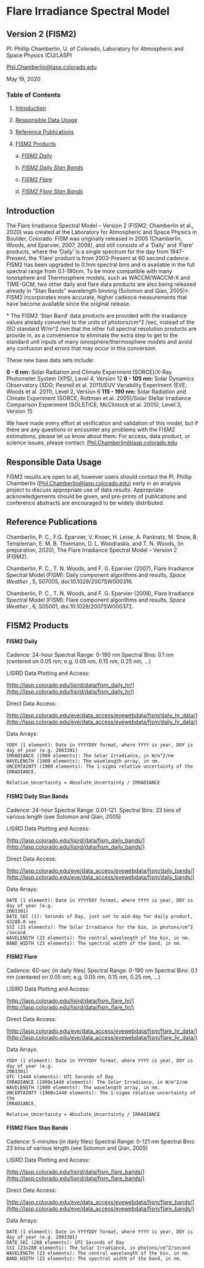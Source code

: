 # Flare Irradiance Spectral Model
## Version 2 (FISM2)

PI: Phillip Chamberlin, U. of Colorado, Laboratory for Atmospheric and Space Physics (CU/LASP)

Phil.Chamberlin@lasp.colorado.edu

May 19, 2020

### Table of Contents

1. [Introduction](#introduction)
2. [Responsible Data Usage](#responsible-data-usage)
3. [Reference Publications](#reference-publications)
4. [FISM2 Products](#fism2-products)

    a. [_FISM2 Daily_](#fism2-daily)

    b. [_FISM2 Daily Stan Bands_](#fism2-daily-stan-bands)

    c. [_FISM2 Flare_](#fism2-flare)

    d. [_FISM2 Flare Stan Bands_](#fism2-flare-stan-bands)

## Introduction

The Flare Irradiance Spectral Model – Version 2 (FISM2; Chamberlin et al., 2020) was created at the Laboratory for Atmospheric and Space Physics in Boulder, Colorado. FISM was originally released in 2005 (Chamberlin, Woods, and Eparvier, 2007, 2008), and still consists of a ‘Daily’ and ‘Flare’ products, where the ‘Daily’ is a single spectrum for the day from 1947-Present, the ‘Flare’ product is from 2003-Present at 60 second cadence. FISM2 has been upgraded to 0.1nm spectral bins and is available in the full spectral range from 0.1-190nm. To be more compatible with many Ionosphere and Thermosphere models, such as WACCM/WACCM-X and TIME-GCM, two other daily and flare data products are also being released already in “Stan Bands” wavelength binning (Solomon and Qian, 2005)*. FISM2 incorporates more accurate, higher cadence measurements that have become available since the original release.

\* The FISM2 ‘Stan Band’ data products are provided with the irradiance values already converted to the units of photons/cm^2 /sec, instead of the ISO standard W/m^2 /nm that the other full spectral resolution products are provide in, as a convenience to eliminate the extra step to get to the standard unit inputs of many ionosphere/thermosphere models and avoid any confusion and errors that may occur in this conversion.

These new base data sets include:

**0 - 6 nm:**
Solar Radiation and Climate Experiment (SORCE)/X-Ray Photometer System (XPS), Level 4, Version 12
**6 - 105 nm:**
Solar Dynamics Observatory (SDO; Pesnell et al. 2011)/EUV Variability Experiment (EVE; Woods et al. 2011), Level 2, Version 6
**115 - 190 nm:**
Solar Radiation and Climate Experiment (SORCE; Rottman et al. 2005)/Solar Stellar Irradiance Comparison Experiment (SOLSTICE; McClintock et al. 2005), Level 3, Version 15

We have made every effort at verification and validation of this model, but if there are any questions or encounter any problems with the FISM2 estimations, please let us know about them. For access, data product, or science issues, please contact:
Phil.Chamberlin@lasp.colorado.edu

## Responsible Data Usage

FISM2 results are open to all, however users should contact the PI, Phillip Chamberlin (Phil.Chamberlin@lasp.colorado.edu) early in an analysis project to discuss appropriate use of data results. Appropriate acknowledgements should be given, and pre-prints of publications and conference abstracts are encouraged to be widely distributed.

## Reference Publications

Chamberlin, P. C., F.G. Eparvier, V. Knoer, H. Leise, A. Pankratz, M. Snow, B. Templeman, E. M. B. Thiemann, D. L. Woodraska, and T. N. Woods, (in preparation, 2020), The Flare Irradiance Spectral Model – Version 2 (FISM2).

Chamberlin, P. C., T. N. Woods, and F. G. Eparvier (2007), Flare Irradiance Spectral Model (FISM): Daily component algorithms and results, _Space Weather_ , 5, S07005, doi:10.1029/2007SW000316.

Chamberlin, P. C., T. N. Woods, and F. G. Eparvier (2008), Flare Irradiance Spectral Model (FISM): Flare component algorithms and results, _Space Weather_ , 6, S05001, doi:10.1029/2007SW000372.

## FISM2 Products

#### FISM2 Daily

Cadence: 24-hour
Spectral Range: 0-190 nm
Spectral Bins: 0.1 nm (centered on 0.05 nm; e.g. 0.05 nm, 0.15 nm, 0.25 nm, ...)

LISIRD Data Plotting and Access:

[http://lasp.colorado.edu/lisird/data/fism_daily_hr/](http://lasp.colorado.edu/lisird/data/fism_daily_hr/)

Direct Data Access:

[http://lasp.colorado.edu/eve/data_access/evewebdata/fism/daily_hr_data/](http://lasp.colorado.edu/eve/data_access/evewebdata/fism/daily_hr_data/)

Data Arrays: 
```
YDOY (1 element): Date in YYYYDOY format, where YYYY is year, DOY is day of year (e.g. 2003301)
IRRADIANCE (1900 elements): The Solar Irradiance, in W/m^2/nm
WAVELENGTH (1900 elements): The wavelength array, in nm.
UNCERTAINTY (1900 elements): The 1-sigma relative uncertainty of the IRRADIANCE.
```
`Relative_Uncertainty = Absolute_Uncertainty / IRRADIANCE`

#### FISM2 Daily Stan Bands

Cadence: 24-hour
Spectral Range: 0.01-121.
Spectral Bins: 23 bins of various length (see Solomon and Qian, 2005)

LISIRD Data Plotting and Access:

[http://lasp.colorado.edu/lisird/data/fism_daily_bands/](http://lasp.colorado.edu/lisird/data/fism_daily_bands/)

Direct Data Access:

[http://lasp.colorado.edu/eve/data_access/evewebdata/fism/daily_bands/](http://lasp.colorado.edu/eve/data_access/evewebdata/fism/daily_bands/)

Data Arrays:
```
DATE (1 element): Date in YYYYDOY format, where YYYY is year, DOY is day of year (e.g. 
2003301)
DATE_SEC (1): Seconds of Day, just set to mid-day for daily product, 43200.0 sec
SSI (23 elements): The Solar Irradiance for the bin, in photons/cm^2 /second
WAVELENGTH (23 elements): The central wavelength of the bin, in nm.
BAND_WIDTH (23 elements): The spectral width of the band, in nm.
```
#### FISM2 Flare

Cadence: 60-sec (in daily files)
Spectral Range: 0-190 nm
Spectral Bins: 0.1 nm (centered on 0.05 nm; e.g. 0.05 nm, 0.15 nm, 0.25 nm, ...)

LISIRD Data Plotting and Access:

[http://lasp.colorado.edu/lisird/data/fism_flare_hr/](http://lasp.colorado.edu/lisird/data/fism_flare_hr/)

Direct Data Access:

[http://lasp.colorado.edu/eve/data_access/evewebdata/fism/flare_hr_data/](http://lasp.colorado.edu/eve/data_access/evewebdata/fism/flare_hr_data/)

Data Arrays: 

```
YDOY (1 element): Date in YYYYDOY format, where YYYY is year, DOY is day of year (e.g. 
2003301)
UTC (1440 elements): UTC Seconds of Day
IRRADIANCE (1900x1440 elements): The Solar Irradiance, in W/m^2/nm
WAVELENGTH (1900 elements): The wavelength array, in nm.
UNCERTAINTY (1900x1440 elements): The 1-sigma relative uncertainty of the 
IRRADIANCE.
```
`Relative_Uncertainty = Absolute_Uncertainty / IRRADIANCE`

#### FISM2 Flare Stan Bands

Cadence: 5-minutes (in daily files)
Spectral Range: 0-121 nm
Spectral Bins: 23 bins of various length (see Solomon and Qian, 2005)

LISIRD Data Plotting and Access:

[http://lasp.colorado.edu/lisird/data/fism_flare_bands/](http://lasp.colorado.edu/lisird/data/fism_flare_bands/)

Direct Data Access:

[http://lasp.colorado.edu/eve/data_access/evewebdata/fism/flare_bands/](http://lasp.colorado.edu/eve/data_access/evewebdata/fism/flare_bands/)

Data Arrays: 

```
DATE (1 element): Date in YYYYDOY format, where YYYY is year, DOY is day of year (e.g. 2003301)
DATE_SEC (288 elements): UTC Seconds of Day
SSI (23x288 elements): The Solar Irradiance, in photons/cm^2/second
WAVELENGTH (23 elements): The central wavelength of the bin, in nm.
BAND_WIDTH (23 elements): The spectral width of the band, in nm.
```

